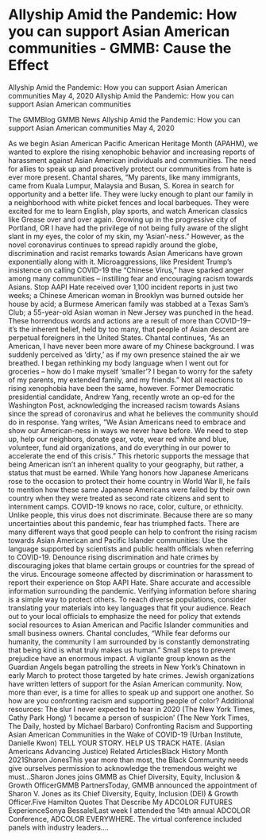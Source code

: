 # Allyship Amid the Pandemic: How you can support Asian American communities - GMMB: Cause the Effect


Allyship Amid the Pandemic: How you can support Asian American communities
May 4, 2020
Allyship Amid the Pandemic: How you can support Asian American communities
 
The GMMBlog
GMMB News Allyship Amid the Pandemic: How you can support Asian American communities
May 4, 2020
 
As we begin Asian American Pacific American Heritage Month (APAHM), we wanted to explore the rising xenophobic behavior and increasing reports of harassment against Asian American individuals and communities. The need for allies to speak up and proactively protect our communities from hate is ever more present.
Chantal shares, “My parents, like many immigrants, came from Kuala Lumpur, Malaysia and Busan, S. Korea in search for opportunity and a better life. They were lucky enough to plant our family in a neighborhood with white picket fences and local barbeques. They were excited for me to learn English, play sports, and watch American classics like Grease over and over again. Growing up in the progressive city of Portland, OR I have had the privilege of not being fully aware of the slight slant in my eyes, the color of my skin, my ‘Asian’-ness.”
However, as the novel coronavirus continues to spread rapidly around the globe, discrimination and racist remarks towards Asian Americans have grown exponentially along with it. Microaggressions, like President Trump’s insistence on calling COVID-19 the “Chinese Virus,” have sparked anger among many communities – instilling fear and encouraging racism towards Asians. Stop AAPI Hate received over 1,100 incident reports in just two weeks; a Chinese American woman in Brooklyn was burned outside her house by acid; a Burmese American family was stabbed at a Texas Sam’s Club; a 55-year-old Asian woman in New Jersey was punched in the head. These horrendous words and actions are a result of more than COVID-19–it’s the inherent belief, held by too many, that people of Asian descent are perpetual foreigners in the United States.
Chantal continues, “As an American, I have never been more aware of my Chinese background. I was suddenly perceived as ‘dirty,’ as if my own presence stained the air we breathed. I began rethinking my body language when I went out for groceries – how do I make myself ‘smaller’? I began to worry for the safety of my parents, my extended family, and my friends.” 
Not all reactions to rising xenophobia have been the same, however. Former Democratic presidential candidate, Andrew Yang, recently wrote an op-ed for the Washington Post, acknowledging the increased racism towards Asians since the spread of coronavirus and what he believes the community should do in response.
Yang writes, “We Asian Americans need to embrace and show our American-ness in ways we never have before. We need to step up, help our neighbors, donate gear, vote, wear red white and blue, volunteer, fund aid organizations, and do everything in our power to accelerate the end of this crisis.”
This rhetoric supports the message that being American isn’t an inherent quality to your geography, but rather, a status that must be earned. While Yang honors how Japanese Americans rose to the occasion to protect their home country in World War II, he fails to mention how these same Japanese Americans were failed by their own country when they were treated as second rate citizens and sent to internment camps.
COVID-19 knows no race, color, culture, or ethnicity. Unlike people, this virus does not discriminate. Because there are so many uncertainties about this pandemic, fear has triumphed facts.
There are many different ways that good people can help to confront the rising racism towards Asian American and Pacific Islander communities:
Use the language supported by scientists and public health officials when referring to COVID-19.
Denounce rising discrimination and hate crimes by discouraging jokes that blame certain groups or countries for the spread of the virus.
Encourage someone affected by discrimination or harassment to report their experience on Stop AAPI Hate.
Share accurate and accessible information surrounding the pandemic. Verifying information before sharing is a simple way to protect others. To reach diverse populations, consider translating your materials into key languages that fit your audience.
Reach out to your local officials to emphasize the need for policy that extends social resources to Asian American and Pacific Islander communities and small business owners.
Chantal concludes, “While fear deforms our humanity, the community I am surrounded by is constantly demonstrating that being kind is what truly makes us human.”
Small steps to prevent prejudice have an enormous impact. A vigilante group known as the Guardian Angels began patrolling the streets in New York’s Chinatown in early March to protect those targeted by hate crimes. Jewish organizations have written letters of support for the Asian American community. Now, more than ever, is a time for allies to speak up and support one another. So how are you confronting racism and supporting people of color?
Additional resources:
The slur I never expected to hear in 2020 (The New York Times, Cathy Park Hong)
‘I became a person of suspicion’ (The New York Times, The Daily, hosted by Michael Barbaro)
Confronting Racism and Supporting Asian American Communities in the Wake of COVID-19 (Urban Institute, Danielle Kwon)
TELL YOUR STORY. HELP US TRACK HATE. (Asian Americans Advancing Justice)
Related ArticlesBlack History Month 2021Sharon JonesThis year more than most, the Black Community needs give ourselves permission to acknowledge the tremendous weight we must…Sharon Jones joins GMMB as Chief Diversity, Equity, Inclusion & Growth OfficerGMMB PartnersToday, GMMB announced the appointment of Sharon V. Jones as its Chief Diversity, Equity, Inclusion (DEI) & Growth Officer.Five Hamilton Quotes That Describe My ADCOLOR FUTURES ExperienceSonya BessalelLast week I attended the 14th annual ADCOLOR Conference, ADCOLOR EVERYWHERE. The virtual conference included panels with industry leaders.…
